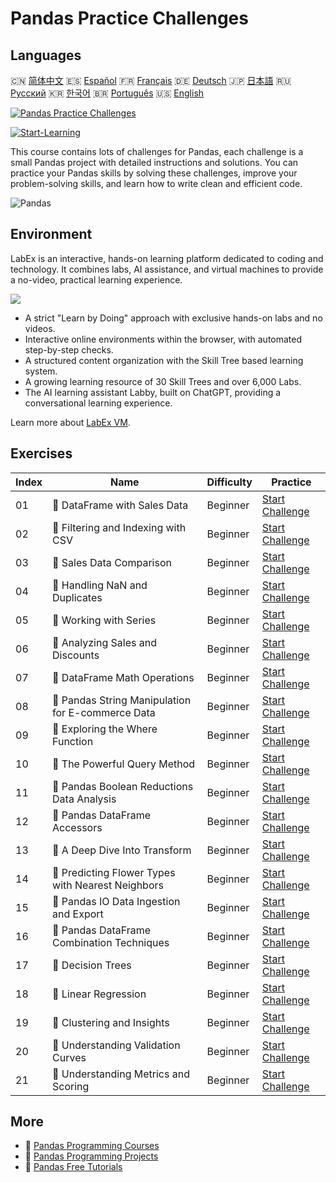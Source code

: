 # Pandas Practice Challenges

## Languages

🇨🇳 [简体中文](README_zh.md) 🇪🇸 [Español](README_es.md) 🇫🇷 [Français](README_fr.md) 🇩🇪 [Deutsch](README_de.md) 🇯🇵 [日本語](README_ja.md) 🇷🇺 [Русский](README_ru.md) 🇰🇷 [한국어](README_ko.md) 🇧🇷 [Português](README_pt.md) 🇺🇸 [English](README.md) 

[![Pandas Practice Challenges](https://cover-creator.labex.io/pandas-practice-challenges.png)](https://labex.io/courses/pandas-practice-challenges)

[![Start-Learning](https://img.shields.io/badge/Start-Learning-whitesmoke?style=for-the-badge)](https://labex.io/courses/pandas-practice-challenges)

This course contains lots of challenges for Pandas, each challenge is a small Pandas project with detailed instructions and solutions. You can practice your Pandas skills by solving these challenges, improve your problem-solving skills, and learn how to write clean and efficient code.

![Pandas](https://img.shields.io/badge/Pandas-whitesmoke?style=for-the-badge&logo=pandas)


## Environment

LabEx is an interactive, hands-on learning platform dedicated to coding and technology. It combines labs, AI assistance, and virtual machines to provide a no-video, practical learning experience.

![](https://tutorial-screenshot.getvm.io/images/vm-1725247253.png)

- A strict "Learn by Doing" approach with exclusive hands-on labs and no videos.
- Interactive online environments within the browser, with automated step-by-step checks.
- A structured content organization with the Skill Tree based learning system.
- A growing learning resource of 30 Skill Trees and over 6,000 Labs.
- The AI learning assistant Labby, built on ChatGPT, providing a conversational learning experience.

Learn more about [LabEx VM](https://support.labex.io/using-labex/virtual-machine).

## Exercises

|   Index | Name                                              | Difficulty   | Practice                                                                                                                          |
|---------|---------------------------------------------------|--------------|-----------------------------------------------------------------------------------------------------------------------------------|
|      01 | 🎯 DataFrame with Sales Data                      | Beginner     | <a target='_blank' href='https://labex.io/labs/python-dataframe-with-sales-data-22107'>Start Challenge</a>                        |
|      02 | 🎯 Filtering and Indexing with CSV                | Beginner     | <a target='_blank' href='https://labex.io/labs/python-filtering-and-indexing-with-csv-67543'>Start Challenge</a>                  |
|      03 | 🎯 Sales Data Comparison                          | Beginner     | <a target='_blank' href='https://labex.io/labs/python-sales-data-comparison-92717'>Start Challenge</a>                            |
|      04 | 🎯 Handling NaN and Duplicates                    | Beginner     | <a target='_blank' href='https://labex.io/labs/python-handling-nan-and-duplicates-189438'>Start Challenge</a>                     |
|      05 | 🎯 Working with Series                            | Beginner     | <a target='_blank' href='https://labex.io/labs/python-working-with-series-67550'>Start Challenge</a>                              |
|      06 | 🎯 Analyzing Sales and Discounts                  | Beginner     | <a target='_blank' href='https://labex.io/labs/python-analyzing-sales-and-discounts-23740'>Start Challenge</a>                    |
|      07 | 🎯 DataFrame Math Operations                      | Beginner     | <a target='_blank' href='https://labex.io/labs/python-dataframe-math-operations-172040'>Start Challenge</a>                       |
|      08 | 🎯 Pandas String Manipulation for E-commerce Data | Beginner     | <a target='_blank' href='https://labex.io/labs/python-pandas-string-manipulation-for-e-commerce-data-29301'>Start Challenge</a>   |
|      09 | 🎯 Exploring the Where Function                   | Beginner     | <a target='_blank' href='https://labex.io/labs/python-exploring-the-where-function-53379'>Start Challenge</a>                     |
|      10 | 🎯 The Powerful Query Method                      | Beginner     | <a target='_blank' href='https://labex.io/labs/python-the-powerful-query-method-29827'>Start Challenge</a>                        |
|      11 | 🎯 Pandas Boolean Reductions Data Analysis        | Beginner     | <a target='_blank' href='https://labex.io/labs/python-pandas-boolean-reductions-data-analysis-53381'>Start Challenge</a>          |
|      12 | 🎯 Pandas DataFrame Accessors                     | Beginner     | <a target='_blank' href='https://labex.io/labs/python-pandas-dataframe-accessors-47122'>Start Challenge</a>                       |
|      13 | 🎯 A Deep Dive Into Transform                     | Beginner     | <a target='_blank' href='https://labex.io/labs/python-a-deep-dive-into-transform-23742'>Start Challenge</a>                       |
|      14 | 🎯 Predicting Flower Types with Nearest Neighbors | Beginner     | <a target='_blank' href='https://labex.io/labs/sklearn-predicting-flower-types-with-nearest-neighbors-256147'>Start Challenge</a> |
|      15 | 🎯 Pandas IO Data Ingestion and Export            | Beginner     | <a target='_blank' href='https://labex.io/labs/python-pandas-io-data-ingestion-and-export-47120'>Start Challenge</a>              |
|      16 | 🎯 Pandas DataFrame Combination Techniques        | Beginner     | <a target='_blank' href='https://labex.io/labs/python-pandas-dataframe-combination-techniques-16435'>Start Challenge</a>          |
|      17 | 🎯 Decision Trees                                 | Beginner     | <a target='_blank' href='https://labex.io/labs/python-decision-trees-92597'>Start Challenge</a>                                   |
|      18 | 🎯 Linear Regression                              | Beginner     | <a target='_blank' href='https://labex.io/labs/python-linear-regression-185171'>Start Challenge</a>                               |
|      19 | 🎯 Clustering and Insights                        | Beginner     | <a target='_blank' href='https://labex.io/labs/python-clustering-and-insights-198286'>Start Challenge</a>                         |
|      20 | 🎯 Understanding Validation Curves                | Beginner     | <a target='_blank' href='https://labex.io/labs/python-understanding-validation-curves-106940'>Start Challenge</a>                 |
|      21 | 🎯 Understanding Metrics and Scoring              | Beginner     | <a target='_blank' href='https://labex.io/labs/python-understanding-metrics-and-scoring-185172'>Start Challenge</a>               |

## More

- 🔗 [Pandas Programming Courses](https://github.com/labex-labs/awesome-programming-courses)
- 🔗 [Pandas Programming Projects](https://github.com/labex-labs/awesome-programming-projects)
- 🔗 [Pandas Free Tutorials](https://github.com/labex-labs/pandas-free-tutorials)

